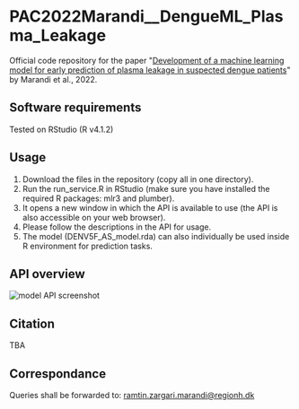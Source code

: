 # PAC2022Marandi__DengueML_Plasma_Leakage

Official code repository for the paper "[Development of a machine learning model for early prediction of plasma leakage in suspected dengue patients]()" by Marandi et al., 2022.

## Software requirements
Tested on RStudio (R v4.1.2)

## Usage
1. Download the files in the repository (copy all in one directory).  
2. Run the run_service.R in RStudio (make sure you have installed the required R packages: mlr3 and plumber). 
3. It opens a new window in which the API is available to use (the API is also accessible on your web browser). 
4. Please follow the descriptions in the API for usage.
5. The model (DENV5F_AS_model.rda) can also individually be used inside R environment for prediction tasks.

## API overview
![model API screenshot](https://github.com/PERSIMUNE/PAC2022Marandi__DengueML_Plasma_Leakage/blob/main/screenshot.jpg?raw=true)

## Citation
TBA

## Correspondance
Queries shall be forwarded to:
ramtin.zargari.marandi@regionh.dk
